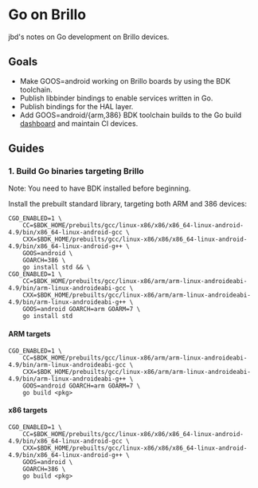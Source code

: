 # Go on Brillo

jbd's notes on Go development on Brillo devices.

## Goals

* Make GOOS=android working on Brillo boards by using the BDK toolchain.
* Publish libbinder bindings to enable services written in Go.
* Publish bindings for the HAL layer.
* Add GOOS=android/{arm,386} BDK toolchain builds to the Go build [dashboard](http://build.golang.org) and maintain CI devices.

## Guides

### 1. Build Go binaries targeting Brillo

Note: You need to have BDK installed before beginning.

Install the prebuilt standard library, targeting both ARM and 386 devices:

```
CGO_ENABLED=1 \
	CC=$BDK_HOME/prebuilts/gcc/linux-x86/x86/x86_64-linux-android-4.9/bin/x86_64-linux-android-gcc \
	CXX=$BDK_HOME/prebuilts/gcc/linux-x86/x86/x86_64-linux-android-4.9/bin/x86_64-linux-android-g++ \
	GOOS=android \
	GOARCH=386 \
	go install std && \
CGO_ENABLED=1 \
	CC=$BDK_HOME/prebuilts/gcc/linux-x86/arm/arm-linux-androideabi-4.9/bin/arm-linux-androideabi-gcc \
	CXX=$BDK_HOME/prebuilts/gcc/linux-x86/arm/arm-linux-androideabi-4.9/bin/arm-linux-androideabi-g++ \
	GOOS=android GOARCH=arm GOARM=7 \
	go install std
```

#### ARM targets

```
CGO_ENABLED=1 \
	CC=$BDK_HOME/prebuilts/gcc/linux-x86/arm/arm-linux-androideabi-4.9/bin/arm-linux-androideabi-gcc \
	CXX=$BDK_HOME/prebuilts/gcc/linux-x86/arm/arm-linux-androideabi-4.9/bin/arm-linux-androideabi-g++ \
	GOOS=android GOARCH=arm GOARM=7 \
	go build <pkg>
```

#### x86 targets

```
CGO_ENABLED=1 \
	CC=$BDK_HOME/prebuilts/gcc/linux-x86/x86/x86_64-linux-android-4.9/bin/x86_64-linux-android-gcc \
	CXX=$BDK_HOME/prebuilts/gcc/linux-x86/x86/x86_64-linux-android-4.9/bin/x86_64-linux-android-g++ \
	GOOS=android \
	GOARCH=386 \
	go build <pkg>
```